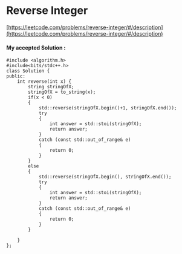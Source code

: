 # Reverse Integer
[https://leetcode.com/problems/reverse-integer/#/description](https://leetcode.com/problems/reverse-integer/#/description)

#### My accepted Solution : 
```
#include <algorithm.h>
#include<bits/stdc++.h>
class Solution {
public:
    int reverse(int x) {
        string stringOfX;
        stringOfX = to_string(x);
        if(x < 0)
        {
            std::reverse(stringOfX.begin()+1, stringOfX.end());
            try
            {
                int answer = std::stoi(stringOfX);
                return answer;
            } 
            catch (const std::out_of_range& e)
            {
                return 0;
            }
        }
        else
        {
            std::reverse(stringOfX.begin(), stringOfX.end());
            try
            {
                int answer = std::stoi(stringOfX);
                return answer;
            } 
            catch (const std::out_of_range& e)
            {
                return 0;
            }
        }
        
    }
};
```